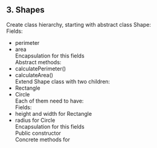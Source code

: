 ## 3. Shapes

Create class hierarchy, starting with abstract class Shape:<br>
Fields:
- perimeter
- area<br>
Encapsulation for this fields<br>
Abstract methods:
- calculatePerimeter()
- calculateArea()<br>
Extend Shape class with two children:
- Rectangle
- Circle<br>
Each of them need to have: <br>
Fields: 
- height and width for Rectangle
- radius for Circle<br>
Encapsulation for this fields<br>
Public constructor <br>
Concrete methods for <br>
